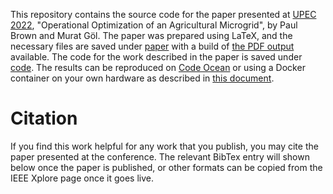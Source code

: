 This repository contains the source code for the paper presented at [UPEC 2022](https://upec2022.khas.edu.tr/), 
"Operational Optimization of an Agricultural Microgrid", by Paul Brown and Murat Göl.
The paper was prepared using LaTeX, and the necessary files  are saved under [paper](paper) with a build of [the PDF 
output](paper/build/Paul_Brown_Paper.pdf) available.
The code for the work described in the paper is saved under [code](code).
The results can be reproduced on [Code Ocean](#link) or using a Docker container on your own hardware as described in [this document](REPRODUCING.md).

# Citation

If you find this work helpful for any work that you publish, you may cite the paper presented at the conference.
The relevant BibTex entry will shown below once the paper is published,
or other formats can be copied from the IEEE Xplore page once it goes live.

